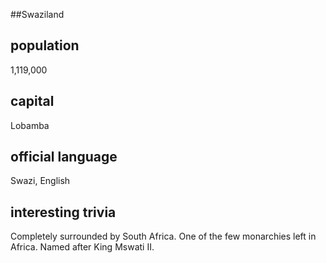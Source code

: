 ##Swaziland
## population
1,119,000

## capital
Lobamba
 
## official language
Swazi, English

## interesting trivia
Completely surrounded by South Africa.
One of the few monarchies left in Africa.
Named after King Mswati II.
